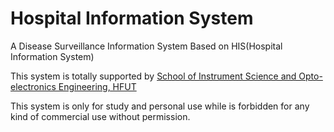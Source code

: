 # Hospital Information System

A Disease Surveillance Information System Based on HIS(Hospital Information System)

This system is totally supported by [School of Instrument Science and Opto-electronics Engineering, HFUT](http://yqkx.hfut.edu.cn/)

This system is only for study and personal use while is forbidden for any kind of commercial use without permission.
